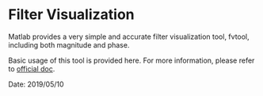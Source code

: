 # Filter Visualization

Matlab provides a very simple and accurate filter visualization tool, fvtool, including both magnitude and phase. 

Basic usage of this tool is provided here. 
For more information, please refer to [official doc](https://www.mathworks.com/help/signal/ref/fvtool.html).

Date: 2019/05/10
